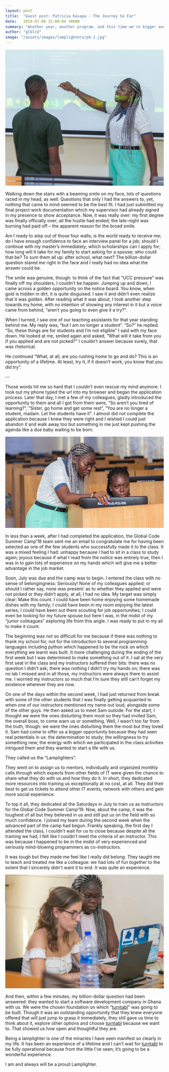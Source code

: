 ```yaml
---
layout: post
title:  "Guest post: Patricia Kasapa - The Journey So Far"
date:   2019-07-09 15:00:04 +0000
summary: "Another year, another program, and this time we're bigger and better than ever!"
author: "glblcd"
image: "/assets/images/lamplighters/pk-2.jpg"
---
```


![Patricia Kasapa](/assets/images/lamplighters/pk-1.jpg "Patricia in class")

Walking down the stairs with a beaming smile on my face, lots of questions raced in my head, as well: Questions that only I had the answers to, yet, nothing that came to mind seemed to be the best fit. I had just submitted my final project work documentation which my supervisor had already signed in my presence to show acceptance. Now, it was really over: my first degree was finally officially over; all the hustle had ended; the late-night wax burning had paid off – the apparent reason for the broad smile. 

Am I ready to step out of those four walls; is the world ready to receive me; do I have enough confidence to face an interview panel for a job; should I continue with my master’s immediately; which scholarships can I apply for; how long will it take for my family to start asking for a spouse; who could that be? To sum them all up: after school, what next? The billion-dollar question stared me right in the face and I really had no idea what the answer could be. 

The smile was genuine, though: to think of the fact that “UCC pressure” was finally off my shoulders, I couldn’t be happier. Jumping up and down, I came across a golden opportunity on the notice board. You know, when gold is hidden in dirt, it is quite disguised. I saw it and didn’t even realize that it was golden. After reading what it was about, I took another step towards my home, with no intention of showing any interest in it but a voice came from behind, “aren’t you going to even give it a try?”.

When I turned, I saw one of our teaching assistants for that year standing behind me. My reply was, “but I am no longer a student”. “So?” he replied. “So, these things are for students and I’m not eligible” I said with my face down. He looked at me, smiled again and asked, “What will it take from you if you applied and are not picked?” I couldn’t answer because surely, that was rhetorical.

He continued “What, at all, are you rushing home to go and do? This is an opportunity of a lifetime. At least, try it, if it doesn’t work, you know that you did try”.

--

Those words hit me so hard that I couldn’t even rescue my mind anymore. I took out my phone typed the url into my browser and began the application process. Later that day, I met a few of my colleagues, gladly introduced the opportunity to them and all I got from them were, “So aren’t you tired of learning?”, “Sister, go home and get some rest”, “You are no longer a student, madam. Let the students have it”. I almost did not complete the application because I knew they were right and I wished I could just abandon it and walk away too but something in me just kept pushing the agenda like a due baby waiting to be born. 

![Patricia Kasapa](/assets/images/lamplighters/pk-2.jpg "Patricia in class")

In less than a week, after I had completed the application, the Global Code Summer Camp’18 team sent me an email to congratulate me for having been selected as one of the few students who successfully made it to the class. It was a mixed feeling I had: unhappy because I had to sit in a class to study again; joyous because if what I read from the notice was entirely true, then I was in to gain lots of experience on my hands which will give me a better advantage in the job market.

Soon, July was due and the camp was to begin. I entered the class with no sense of belongingness: Seriously! None of my colleagues applied; or should I rather say, none was present: as to whether they applied and were not picked or they didn’t apply, at all, I had no idea. My target was simply clear: Make this count. I could have been home enjoying some homemade dishes with my family; I could have been in my room enjoying the latest series; I could have been out there scouting for job opportunities; I could even be looking for my future spouse but here I was, in the midst of my “junior colleagues” exploring life from this angle. I was ready to put in my all to make it count.

The beginning was not so difficult for me because if there was nothing to thank my school for, not for the introduction to several programming languages including python which happened to be the rock on which everything we learnt was built. It  more challenging during the ending of the first week but I was determined to make something out of it. I sat at the very first seat in the class and my instructors suffered their bits: there was no question I didn’t ask; there was nothing I didn’t try my hands on; there was no lab I missed and in all those, my instructors were always there to assist me. I worried my instructors so much that I’m sure they still can’t forget my existence wherever they are now. 

On one of the days within the second week, I had just returned from break with some of the other students that I was finally getting acquainted to when one of our instructors mentioned my name out loud, alongside some of the other guys. He then asked us to meet Sam outside. For the start, I thought we were the ones disturbing them most so they had invited Sam, the overall boss, to come warn us or something. Well, I wasn’t too far from the truth, though: we were the ones disturbing them the most but they loved it. Sam had come to offer us a bigger opportunity because they had seen real potentials in us: the determination to study; the willingness to try something new; the energy with which we participated in the class activities intrigued them and they wanted to start a life with us.

They called us the “Lamplighters”. 

They went on to assign us to mentors, individually and organized monthly calls through which expects from other fields of IT were given the chance to share what they do with us and how they do it. In short, they dedicated more resources into training us exceptionally at no cost, at all. They did their best to get us tickets to attend other IT events, network with others and gain more social experience.

To top it all, they dedicated all the Saturdays in July to train us as instructors for the Global Code Summer Camp’19. Now, about the camp, it was the toughest of all but they believed in us and still put us on the field with so much confidence. I joined my team during the second week when the advanced part of the camp had begun. Frankly speaking, the first day I attended the class, I couldn’t wait for us to close because despite all the training we had, I felt like I couldn’t meet the criteria of an instructor. This was because I happened to be in the midst of very experienced and seriously mind-blowing programmers as co-instructors.

It was tough but they made me feel like I really did belong. They taught me to teach and treated me like a colleague: we had lots of fun together to the extent that I sincerely didn’t want it to end. It was quite an experience.

![Patricia Kasapa](/assets/images/lamplighters/pk-3.jpg "Patricia in class")

And then, within a few minutes, my billion-dollar question had been answered: they wanted to start a software development company in Ghana with us. We were the chosen foundation on which “<a class="link" href="//turntabl.io">turntabl</a>” was going to be built. Though it was an outstanding opportunity that they knew everyone offered that will just jump to grasp it immediately, they still gave us time to think about it, explore other options and choose <a class="link" href="//turntabl.io">turntabl</a> because we want to. That showed us how open and thoughtful they are.

Being a lamplighter is one of the miracles I have seen manifest so clearly in my life. It has been an experience of a lifetime and I can’t wait for <a class="link" href="//turntabl.io">turntabl</a> to be fully operational because from the little I’ve seen; it’s going to be a wonderful experience.

I am and always will be a proud Lamplighter.